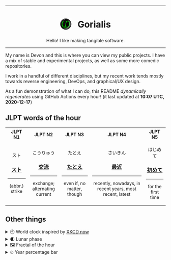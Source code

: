 ***

<h1 align="center">
<sub>
    <img src="readme/resources/avatar.png" height="36">
</sub>
&nbsp;
Gorialis
</h1>
<p align="center">
Hello! I like making tangible software.
</p>

***

My name is Devon and this is where you can view my public projects. I have a mix of stable and experimental projects, as well as some more comedic repositories.

I work in a handful of different disciplines, but my recent work tends mostly towards reverse engineering, DevOps, and graphical/UX design.

As a fun demonstration of what I can do, this README *dynamically regenerates* using GitHub Actions every hour! (it last updated at **10:07 UTC, 2020-12-17**)

<h2>JLPT words of the hour</h2>
<table>
    <tr>
        <th>JLPT N1</th>
        <th>JLPT N2</th>
        <th>JLPT N3</th>
        <th>JLPT N4</th>
        <th>JLPT N5</th>
    </tr>
    <tr>
        <td>
            <p align="center">スト</p>
            <h3 align="center"><b><a href="https://jisho.org/search/%E3%82%B9%E3%83%88">スト</a></b></h3>
            <hr>
            <p align="center">(abbr.) strike</p>
        </td>
        <td>
            <p align="center">こうりゅう</p>
            <h3 align="center"><b><a href="https://jisho.org/search/%E4%BA%A4%E6%B5%81">交流</a></b></h3>
            <hr>
            <p align="center">exchange;<br> alternating current</p>
        </td>
        <td>
            <p align="center">たとえ</p>
            <h3 align="center"><b><a href="https://jisho.org/search/%E3%81%9F%E3%81%A8%E3%81%88">たとえ</a></b></h3>
            <hr>
            <p align="center">even if,<wbr> no matter,<wbr> though</p>
        </td>
        <td>
            <p align="center">さいきん</p>
            <h3 align="center"><b><a href="https://jisho.org/search/%E6%9C%80%E8%BF%91">最近</a></b></h3>
            <hr>
            <p align="center">recently,<wbr> nowadays,<wbr> in recent years,<wbr> most recent,<wbr> latest</p>
        </td>
        <td>
            <p align="center">はじめて</p>
            <h3 align="center"><b><a href="https://jisho.org/search/%E5%88%9D%E3%82%81%E3%81%A6">初めて</a></b></h3>
            <hr>
            <p align="center">for the first time</p>
        </td>
    </tr>
</table>

<h2>Other things</h2>
<details>
<summary>🕙  World clock inspired by <a href="https://xkcd.com/now">XKCD now</a></summary>

> <img src="generated/now.png" width="512">

</details>
<details>
<summary>🌒 Lunar phase</summary>

The moon is approximately 11.33% through its phase (Waxing Crescent).

</details>
<details>
<summary>&#x1f5bc; Fractal of the hour</summary>

> <img src="generated/fractal.png" width="512">

</details>
<details>
<summary>&#x23f2; Year percentage bar</summary>
<pre><code>2020 [███████████████████▁] 96.02%</code></pre>
</details>
